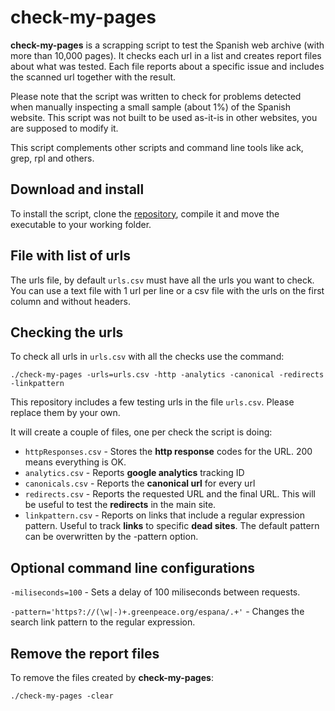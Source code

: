 # check-my-pages

**check-my-pages** is a scrapping script to test the Spanish web archive (with more than 10,000 pages). It checks each url in a list and creates report files about what was tested. Each file reports about a specific issue and includes the scanned url together with the result.

Please note that the script was written to check for problems detected when manually inspecting a small sample (about 1%) of the Spanish website. This script was not built to be used as-it-is in other websites, you are supposed to modify it.

This script complements other scripts and command line tools like ack, grep, rpl and others.

## Download and install

To install the script, clone the [repository](https://github.com/greenpeace/check-my-pages), compile it and move the executable to your working folder.

## File with list of urls

The urls file, by default `urls.csv` must have all the urls you want to check. You can use a text file with 1 url per line or a csv file with the urls on the first column and without headers.

## Checking the urls

To check all urls in `urls.csv` with all the checks use the command:

```
./check-my-pages -urls=urls.csv -http -analytics -canonical -redirects -linkpattern
```

This repository includes a few testing urls in the file `urls.csv`. Please replace them by your own.

It will create a couple of files, one per check the script is doing:
* `httpResponses.csv` - Stores the **http response** codes for the URL. 200 means everything is OK.
* `analytics.csv` - Reports **google analytics** tracking ID
* `canonicals.csv` - Reports the **canonical url** for every url
* `redirects.csv` - Reports the requested URL and the final URL. This will be useful to test the **redirects** in the main site.
* `linkpattern.csv` - Reports on links that include a regular expression pattern. Useful to track **links** to specific **dead sites**. The default pattern can be overwritten by the -pattern option.

## Optional command line configurations

`-miliseconds=100` - Sets a delay of 100 miliseconds between requests.

`-pattern='https?://(\w|-)+.greenpeace.org/espana/.+'` - Changes the search link pattern to the regular expression.

## Remove the report files

To remove the files created by **check-my-pages**:

```
./check-my-pages -clear 
```
